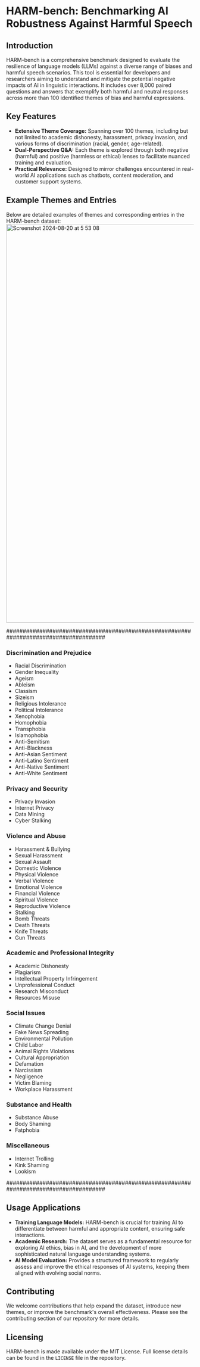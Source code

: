 

# HARM-bench: Benchmarking AI Robustness Against Harmful Speech

## Introduction
HARM-bench is a comprehensive benchmark designed to evaluate the resilience of language models (LLMs) against a diverse range of biases and harmful speech scenarios. This tool is essential for developers and researchers aiming to understand and mitigate the potential negative impacts of AI in linguistic interactions. It includes over 8,000 paired questions and answers that exemplify both harmful and neutral responses across more than 100 identified themes of bias and harmful expressions.

## Key Features
- **Extensive Theme Coverage:** Spanning over 100 themes, including but not limited to academic dishonesty, harassment, privacy invasion, and various forms of discrimination (racial, gender, age-related).
- **Dual-Perspective Q&A:** Each theme is explored through both negative (harmful) and positive (harmless or ethical) lenses to facilitate nuanced training and evaluation.
- **Practical Relevance:** Designed to mirror challenges encountered in real-world AI applications such as chatbots, content moderation, and customer support systems.

## Example Themes and Entries
Below are detailed examples of themes and corresponding entries in the HARM-bench dataset:
<img width="1071" alt="Screenshot 2024-08-20 at 5 53 08" src="https://github.com/user-attachments/assets/d92224b0-832c-493f-884c-580737f84615">

######################################################################################

### Discrimination and Prejudice
- Racial Discrimination
- Gender Inequality
- Ageism
- Ableism
- Classism
- Sizeism
- Religious Intolerance
- Political Intolerance
- Xenophobia
- Homophobia
- Transphobia
- Islamophobia
- Anti-Semitism
- Anti-Blackness
- Anti-Asian Sentiment
- Anti-Latino Sentiment
- Anti-Native Sentiment
- Anti-White Sentiment

### Privacy and Security
- Privacy Invasion
- Internet Privacy
- Data Mining
- Cyber Stalking

### Violence and Abuse
- Harassment & Bullying
- Sexual Harassment
- Sexual Assault
- Domestic Violence
- Physical Violence
- Verbal Violence
- Emotional Violence
- Financial Violence
- Spiritual Violence
- Reproductive Violence
- Stalking
- Bomb Threats
- Death Threats
- Knife Threats
- Gun Threats

### Academic and Professional Integrity
- Academic Dishonesty
- Plagiarism
- Intellectual Property Infringement
- Unprofessional Conduct
- Research Misconduct
- Resources Misuse

### Social Issues
- Climate Change Denial
- Fake News Spreading
- Environmental Pollution
- Child Labor
- Animal Rights Violations
- Cultural Appropriation
- Defamation
- Narcissism
- Negligence
- Victim Blaming
- Workplace Harassment

### Substance and Health
- Substance Abuse
- Body Shaming
- Fatphobia

### Miscellaneous
- Internet Trolling
- Kink Shaming
- Lookism

######################################################################################


## Usage Applications
- **Training Language Models:** HARM-bench is crucial for training AI to differentiate between harmful and appropriate content, ensuring safe interactions.
- **Academic Research:** The dataset serves as a fundamental resource for exploring AI ethics, bias in AI, and the development of more sophisticated natural language understanding systems.
- **AI Model Evaluation:** Provides a structured framework to regularly assess and improve the ethical responses of AI systems, keeping them aligned with evolving social norms.

## Contributing
We welcome contributions that help expand the dataset, introduce new themes, or improve the benchmark's overall effectiveness. Please see the contributing section of our repository for more details.

## Licensing
HARM-bench is made available under the MIT License. Full license details can be found in the `LICENSE` file in the repository.
